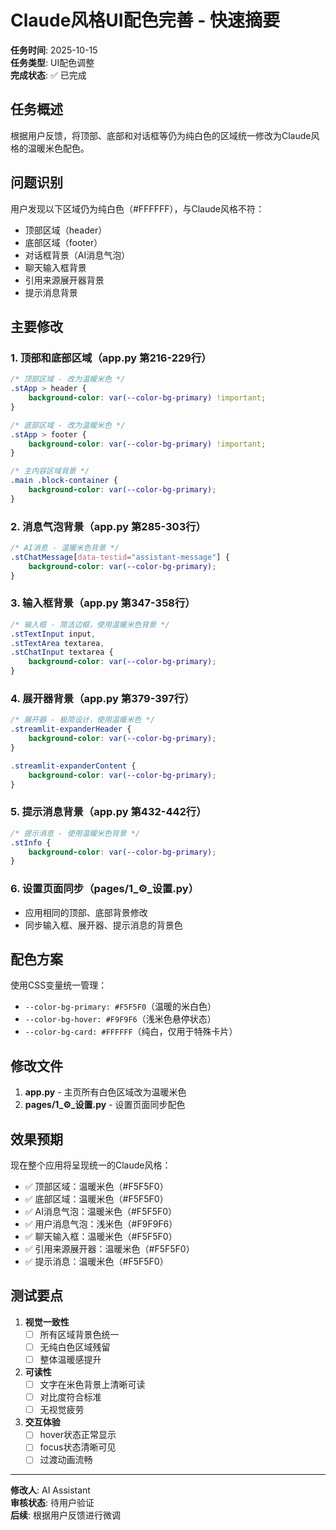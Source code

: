 # Claude风格UI配色完善 - 快速摘要

**任务时间**: 2025-10-15  
**任务类型**: UI配色调整  
**完成状态**: ✅ 已完成

## 任务概述

根据用户反馈，将顶部、底部和对话框等仍为纯白色的区域统一修改为Claude风格的温暖米色配色。

## 问题识别

用户发现以下区域仍为纯白色（#FFFFFF），与Claude风格不符：
- 顶部区域（header）
- 底部区域（footer）  
- 对话框背景（AI消息气泡）
- 聊天输入框背景
- 引用来源展开器背景
- 提示消息背景

## 主要修改

### 1. 顶部和底部区域（app.py 第216-229行）
```css
/* 顶部区域 - 改为温暖米色 */
.stApp > header {
    background-color: var(--color-bg-primary) !important;
}

/* 底部区域 - 改为温暖米色 */
.stApp > footer {
    background-color: var(--color-bg-primary) !important;
}

/* 主内容区域背景 */
.main .block-container {
    background-color: var(--color-bg-primary);
}
```

### 2. 消息气泡背景（app.py 第285-303行）
```css
/* AI消息 - 温暖米色背景 */
.stChatMessage[data-testid="assistant-message"] {
    background-color: var(--color-bg-primary);
}
```

### 3. 输入框背景（app.py 第347-358行）
```css
/* 输入框 - 简洁边框，使用温暖米色背景 */
.stTextInput input, 
.stTextArea textarea,
.stChatInput textarea {
    background-color: var(--color-bg-primary);
}
```

### 4. 展开器背景（app.py 第379-397行）
```css
/* 展开器 - 极简设计，使用温暖米色 */
.streamlit-expanderHeader {
    background-color: var(--color-bg-primary);
}

.streamlit-expanderContent {
    background-color: var(--color-bg-primary);
}
```

### 5. 提示消息背景（app.py 第432-442行）
```css
/* 提示消息 - 使用温暖米色背景 */
.stInfo {
    background-color: var(--color-bg-primary);
}
```

### 6. 设置页面同步（pages/1_⚙️_设置.py）
- 应用相同的顶部、底部背景修改
- 同步输入框、展开器、提示消息的背景色

## 配色方案

使用CSS变量统一管理：
- `--color-bg-primary: #F5F5F0`（温暖的米白色）
- `--color-bg-hover: #F9F9F6`（浅米色悬停状态）
- `--color-bg-card: #FFFFFF`（纯白，仅用于特殊卡片）

## 修改文件

1. **app.py** - 主页所有白色区域改为温暖米色
2. **pages/1_⚙️_设置.py** - 设置页面同步配色

## 效果预期

现在整个应用将呈现统一的Claude风格：
- ✅ 顶部区域：温暖米色（#F5F5F0）
- ✅ 底部区域：温暖米色（#F5F5F0）
- ✅ AI消息气泡：温暖米色（#F5F5F0）
- ✅ 用户消息气泡：浅米色（#F9F9F6）
- ✅ 聊天输入框：温暖米色（#F5F5F0）
- ✅ 引用来源展开器：温暖米色（#F5F5F0）
- ✅ 提示消息：温暖米色（#F5F5F0）

## 测试要点

1. **视觉一致性**
   - [ ] 所有区域背景色统一
   - [ ] 无纯白色区域残留
   - [ ] 整体温暖感提升

2. **可读性**
   - [ ] 文字在米色背景上清晰可读
   - [ ] 对比度符合标准
   - [ ] 无视觉疲劳

3. **交互体验**
   - [ ] hover状态正常显示
   - [ ] focus状态清晰可见
   - [ ] 过渡动画流畅

---

**修改人**: AI Assistant  
**审核状态**: 待用户验证  
**后续**: 根据用户反馈进行微调
